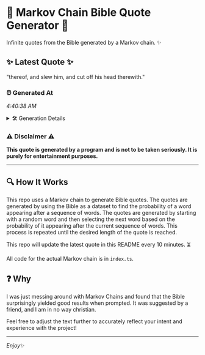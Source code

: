 # 📖 Markov Chain Bible Quote Generator 📖

Infinite quotes from the Bible generated by a Markov chain. ✨

## ✨ Latest Quote ✨
"thereof, and slew him, and cut off his head therewith."

### ⏰ Generated At
*4:40:38 AM*

<details>
    <summary>🛠️ Generation Details</summary>
    <p>
        <strong>🌱 Seed:</strong> thereof,<br>
        <strong>🔄 Iterations:</strong> 9<br>
        <strong>📜 Context History:</strong><br>[ thereof, ]: and<br>[ thereof,, and ]: slew<br>[ thereof,, and, slew ]: him,<br>[ thereof,, and, slew, him, ]: and<br>[ thereof,, and, slew, him,, and ]: cut<br>[ thereof,, and, slew, him,, and, cut ]: off<br>[ and, slew, him,, and, cut, off ]: his<br>[ slew, him,, and, cut, off, his ]: head<br>[ him,, and, cut, off, his, head ]: therewith.<br>
    </p>
</details>

### ⚠️ Disclaimer ⚠️
**This quote is generated by a program and is not to be taken seriously. It is purely for entertainment purposes.**

---

## 🔍 How It Works

This repo uses a Markov chain to generate Bible quotes. The quotes are generated by using the Bible as a dataset to find the probability of a word appearing after a sequence of words. The quotes are generated by starting with a random word and then selecting the next word based on the probability of it appearing after the current sequence of words. This process is repeated until the desired length of the quote is reached.

This repo will update the latest quote in this README every 10 minutes. ⏳

All code for the actual Markov chain is in `index.ts`.

## ❓ Why

I was just messing around with Markov Chains and found that the Bible surprisingly yielded good results when prompted. 
It was suggested by a friend, and I am in no way christian.

Feel free to adjust the text further to accurately reflect your intent and experience with the project!

---

*Enjoy*✨

